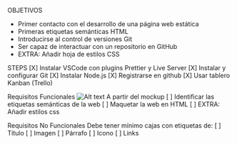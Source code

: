 OBJETIVOS
  * Primer contacto con el desarrollo de una página web estática
  * Primeras etiquetas semánticas HTML
  * Introducirse al control de versiones Git
  * Ser capaz de interactuar con un repositorio en GitHub
  * EXTRA: Añadir hoja de estilos CSS

  STEPS
  [X] Instalar VSCode con plugins Prettier y Live Server
  [X] Instalar y configurar Git
  [X] Instalar Node.js
  [X] Registrarse en github
  [X] Usar tablero Kanban (Trello)

  Requisitos Funcionales
  ![Alt text](https://aspiring-gaura-1f9.notion.site/image/https%3A%2F%2Fs3-us-west-2.amazonaws.com%2Fsecure.notion-static.com%2F15729f0c-c19b-4df1-b0b6-595729d0055d%2FUntitled.png?table=block&id=e3d45dde-0001-4cde-9421-7fae13ed8018&spaceId=c326e8f3-8d9e-4edc-aede-878e6ca6fca3&width=1920&userId=&cache=v2 "mockup")
  A partir del mockup
  [ ] Identificar las etiquetas semánticas de la web
  [ ] Maquetar la web en HTML
  [ ] EXTRA: Añadir estilos css

  Requisitos No Funcionales
  Debe tener mínimo cajas con etiquetas de:
  [ ] Título
  [ ] Imagen
  [ ] Párrafo
  [ ] Icono
  [ ] Links
